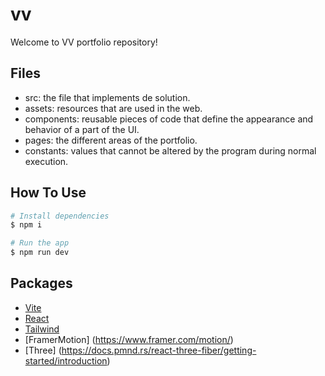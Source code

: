 # vv

Welcome to VV portfolio repository!

## Files

- src: the file that implements de solution.
- assets: resources that are used in the web.
- components: reusable pieces of code that define the appearance and behavior of a part of the UI.
- pages: the different areas of the portfolio.
- constants: values that cannot be altered by the program during normal execution.

## How To Use

```bash
# Install dependencies
$ npm i

# Run the app
$ npm run dev
```

## Packages

- [Vite](https://vitejs.dev/)
- [React](https://reactjs.org/)
- [Tailwind](https://tailwindcss.com/)
- [FramerMotion] (https://www.framer.com/motion/)
- [Three] (https://docs.pmnd.rs/react-three-fiber/getting-started/introduction)

